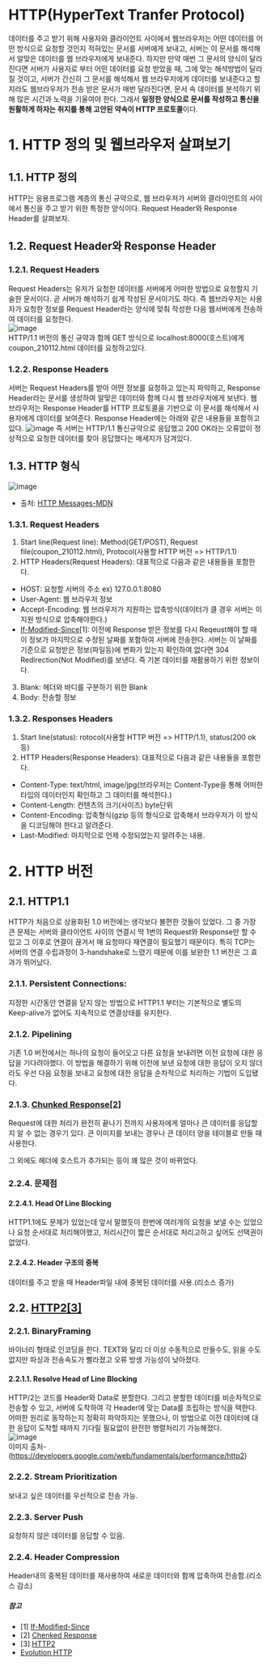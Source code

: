 #  HTTP(HyperText Tranfer Protocol)
데이터를 주고 받기 위해 사용자와 클라이언트 사이에서 웹브라우저는 어떤 데이터를 어떤 방식으로 요청할 것인지 적혀있는 문서를 서버에게 보내고,
서버는 이 문서를 해석해서 알맞은 데이터를 웹 브라우저에게 보내준다. 하지만 만약 매번 그 문서의 양식이 달라진다면 서버가 사용자로 부터
어떤 데이터를 요청 받았을 때, 그에 맞는 해석방법이 달라질 것이고, 서버가 간신히 그 문서를 해석해서 웹 브라우저에게 데이터를 보내준다고 할지라도 웹브라우저가 전송 받은 문서가 매번 달라진다면, 문서 속 데이터를 분석하기 위해 많은 시간과 노력을 기울여야 한다. 
그래서 **일정한 양식으로 문서를 작성하고 통신을 원활하게 하자는 취지를 통해 고안된 약속이 HTTP 프로토콜**이다. 
# 1. HTTP 정의 및 웹브라우저 살펴보기
## 1.1. HTTP 정의
HTTP는 응용프로그램 계층의 통신 규약으로, 웹 브라우저가 서버와 클라이언트의 사이에서 통신을 주고 받기 위한 특정한 양식이다.
Request Header와 Response Header를 살펴보자. 
## 1.2. Request Header와 Response Header
### 1.2.1. Request Headers
Request Headers는 유저가 요청한 데이터를 서버에게 어떠한 방법으로 요청할지 기술한 문서이다. 곧 서버가 해석하기 쉽게 작성된 문서이기도 하다.  즉 웹브라우저는 사용자가 요청한 정보를 Request Header라는 양식에 맞춰 작성한 다음 웹서버에게 전송하여 데이터를 요청한다.  
![image](https://user-images.githubusercontent.com/39623897/104257757-7ac3b680-54c1-11eb-9ecf-7ad461509e91.png)  
HTTP/1.1 버전의 통신 규약과 함께 GET 방식으로 localhost:8000(호스트)에게 coupon_210112.html 데이터를 요청하고있다.

### 1.2.2. Response Headers
서버는 Request Headers를 받아 어떤 정보를 요청하고 있는지 파악하고, Response Header라는 문서를 생성하여 알맞은 데이터와 함께 다시 웹 브라우저에게 보낸다. 웹 브라우저는 Response Header를 HTTP 프로토콜을 기반으로 이 문서를 해석해서 사용자에게 데이터를 보여준다. Response Header에는 아래와 같은 내용들을 포함하고 있다. 
![image](https://user-images.githubusercontent.com/39623897/104257662-4bad4500-54c1-11eb-9130-94fbd56c544b.png)
즉 서버는 HTTP/1.1 통신규약으로 응답했고 200 OK라는 오류없이 정상적으로 요청한 데이터를 찾아 응답했다는 메세지가 담겨있다.

## 1.3. HTTP 형식
![image](https://user-images.githubusercontent.com/39623897/104270366-b3708980-54db-11eb-8125-d9e1cdb2b342.png)
- 출처: [HTTP Messages-MDN](https://developer.mozilla.org/en-US/docs/Web/HTTP/Messages)
### 1.3.1. Request Headers
1. Start line(Request line): Method(GET/POST), Request file(coupon_210112.html), Protocol(사용할 HTTP 버전 => HTTP/1.1)
2. HTTP Headers(Request Headers): 대표적으로 다음과 같은 내용들을 포함한다. 
- HOST: 요청할 서버의 주소 ex) 127.0.0.1:8080 
- User-Agent: 웹 브라우저 정보
- Accept-Encoding: 웹 브라우저가 지원하는 압축방식(데이터가 클 경우 서버는 이 지원 방식으로 압축해야한다.)
- [If-Modified-Since](#참고)&#91;1&#93;: 이전에 Response 받은 정보를 다시 Reqeust해야 할 때 이 정보가 마지막으로 수정된 날짜를 포함하여 서버에 전송한다. 서버는 이 날짜를 기준으로 요청받은 정보(파일등)에 변화가 있는지 확인하여 없다면 304 Redirection(Not Modified)를 보낸다. 즉 기본 데이터를 재활용하기 위한 정보이다.
3. Blank: 헤더와 바디를 구분하기 위한 Blank
4. Body: 전송할 정보

### 1.3.2. Responses Headers
1. Start line(status): rotocol(사용할 HTTP 버전 => HTTP/1.1), status(200 ok 등)
2. HTTP Headers(Response Headers): 대표적으로 다음과 같은 내용들을 포함한다.
- Content-Type: text/html, image/jpg(브라우저는 Content-Type을 통해 어떠한 타입의 데이터인지 확인하고 그 데이터를 해석한다.)
- Content-Length: 컨텐츠의 크기(사이즈) byte단위
- Content-Encoding: 압축형식(gzip 등의 형식으로 압축해서 브라우저가 이 방식을 디코딩해야 한다고 알려준다.
- Last-Modified: 마지막으로 언제 수정되었는지 알려주는 내용.

# 2. HTTP 버전
## 2.1. HTTP1.1
HTTP가 처음으로 상용화된 1.0 버전에는 생각보다 불편한 것들이 있었다. 그 중 가장 큰 문제는 서버와 클라이언트 사이의 연결시 딱 1번의 Request와 Response만 할 수 있고 그 이후로 연결이 끊겨서 매 요청마다 재연결이 필요했기 때문이다. 특히 TCP는 서버의 연결 수립과정이 3-handshake로 느렸기 때문에 이를 보완한 1.1 버전은 그 효과가 뛰어났다.

### 2.1.1. Persistent Connections:
지정한 시간동안 연결을 닫지 않는 방법으로 HTTP1.1 부터는 기본적으로 별도의 Keep-alive가 없어도 지속적으로 연결상태를 유지한다.
### 2.1.2. Pipelining
기존 1.0 버전에서는 하나의 요청이 들어오고 다른 요청을 보내려면 이전 요청에 대한 응답을 기다려야했다. 이 방법을 해결하기 위해 이전에 보낸 요청에 대한 응답이 오지 않더라도 우선 다음 요청을 보내고 요청에 대한 응답을 순차적으로 처리하는 기법이 도입됐다.
### 2.1.3. [Chunked Response&#91;2&#93;](#참고)
Request에 대한 처리가 완전히 끝나기 전까지 사용자에게 얼마나 큰 데이터를 응답할지 알 수 없는 경우기 있다. 큰 이미지를 보내는 경우나
큰 데이터 양을 테이블로 만들 때 사용한다.

그 외에도 헤더에 호스트가 추가되는 등이 꽤 많은 것이 바뀌었다.

### 2.2.4. 문제점
#### 2.2.4.1. Head Of Line Blocking
HTTP1.1에도 문제가 있었는데 앞서 말했듯이 한번에 여러개의 요청을 보낼 수는 있었으나 요청 순서대로 처리해야했고,
처리시간이 짧은 순서대로 처리고하고 싶어도 선택권이 없었다. 
#### 2.2.4.2. Header 구조의 중복
데이터를 주고 받을 때 Header파일 내에 중복된 데이터를 사용.(리소스 증가)
## 2.2. [HTTP2&#91;3&#93;](#참고)
### 2.2.1. BinaryFraming
바이너리 형태로 인코딩을 한다. TEXT와 달리 더 이상 수동적으로 만들수도, 읽을 수도 없지만 파싱과 전송속도가 빨라졌고 오류 방생 가능성이 낮아졌다. 
#### 2.2.1.1. Resolve Head of Line Blocking
HTTP/2는 코드를  Header와 Data로 분할한다. 그리고 분할한 데이터를 비순차적으로 전송할 수 있고, 서버에 도착하여 각 Header에 맞는 Data를 조립하는 방식을 택한다. 어떠한 원리로 동작하는지 정확히 파악하지는 못했으나, 이 방법으로 이전 데이터에 대한 응답이 도착할 때까지 기다릴 필요없이 완전한 병렬처리기 가능해졌다.  
![image](https://user-images.githubusercontent.com/39623897/104611579-a369cd00-56c8-11eb-8d98-7abfab763edb.png)  
이미지 출처-(https://developers.google.com/web/fundamentals/performance/http2)

### 2.2.2. Stream Prioritization
보내고 싶은 데이터를 우선적으로 전송 가능.
### 2.2.3. Server Push
요청하지 않은 데이터를 응답할 수 있음.
### 2.2.4. Header Compression
Header내의 중복된 데이터를 재사용하여 새로운 데이터와 함께 압축하여 전송함.(리소스 감소)

##### 참고
- &#91;1&#93; [If-Modified-Since](https://developer.mozilla.org/en-US/docs/Web/HTTP/Headers/If-Modified-Since)
- &#91;2&#93; [Chenked Response](https://developer.mozilla.org/en-US/docs/Web/HTTP/Headers/Transfer-Encoding)
- &#91;3&#93; [HTTP2](https://developers.google.com/web/fundamentals/performance/http2)
- [Evolution HTTP](https://developer.mozilla.org/en-US/docs/Web/HTTP/Basics_of_HTTP/Evolution_of_HTTP)

